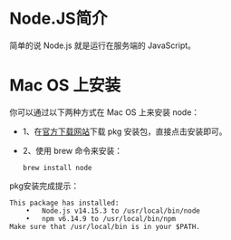 # Node.JS简介

简单的说 Node.js 就是运行在服务端的 JavaScript。



# Mac OS 上安装

你可以通过以下两种方式在 Mac OS 上来安装 node：

- 1、在[官方下载网站](https://nodejs.org/en/download/)下载 pkg 安装包，直接点击安装即可。

- 2、使用 brew 命令来安装：

  ```
  brew install node
  ```



pkg安装完成提示：

```
This package has installed:
	•	Node.js v14.15.3 to /usr/local/bin/node
	•	npm v6.14.9 to /usr/local/bin/npm
Make sure that /usr/local/bin is in your $PATH.
```

